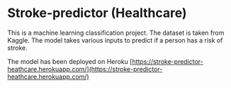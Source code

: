 # Stroke-predictor (Healthcare)
This is a machine learning classification project. The dataset is taken from Kaggle.
The model takes various inputs to predict if a person has a risk of stroke.

The model has been deployed on Heroku  [https://stroke-predictor-heathcare.herokuapp.com/](https://stroke-predictor-heathcare.herokuapp.com/)
